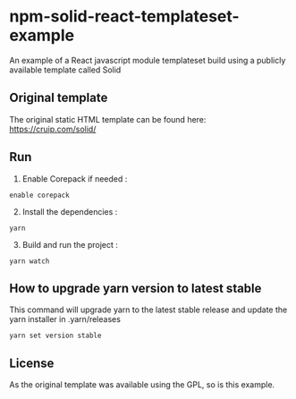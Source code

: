 # npm-solid-react-templateset-example

An example of a React javascript module templateset build using a publicly available template called Solid

## Original template

The original static HTML template can be found here: https://cruip.com/solid/

## Run

1. Enable Corepack if needed :

`enable corepack`

2. Install the dependencies :

`yarn`

3. Build and run the project :

`yarn watch`

## How to upgrade yarn version to latest stable

This command will upgrade yarn to the latest stable release and update the yarn installer in .yarn/releases

`yarn set version stable`

## License

As the original template was available using the GPL, so is this example.
